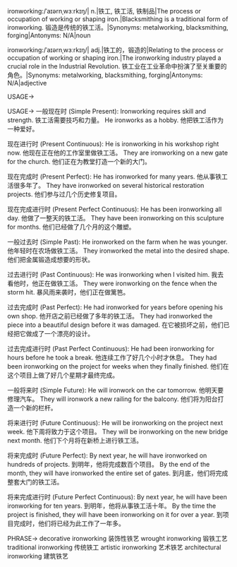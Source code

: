 ironworking:/ˈaɪərnˌwɜːrkɪŋ/| n.|铁工, 铁工活, 铁制品|The process or occupation of working or shaping iron.|Blacksmithing is a traditional form of ironworking.  锻造是传统的铁工活。|Synonyms: metalworking, blacksmithing, forging|Antonyms: N/A|noun

ironworking:/ˈaɪərnˌwɜːrkɪŋ/| adj.|铁工的，锻造的|Relating to the process or occupation of working or shaping iron.|The ironworking industry played a crucial role in the Industrial Revolution.  铁工业在工业革命中扮演了至关重要的角色。|Synonyms: metalworking, blacksmithing, forging|Antonyms: N/A|adjective


USAGE->

USAGE->
一般现在时 (Simple Present):
Ironworking requires skill and strength. 铁工活需要技巧和力量。
He ironworks as a hobby. 他把铁工活作为一种爱好。

现在进行时 (Present Continuous):
He is ironworking in his workshop right now. 他现在正在他的工作室里做铁工活。
They are ironworking on a new gate for the church. 他们正在为教堂打造一个新的大门。

现在完成时 (Present Perfect):
He has ironworked for many years. 他从事铁工活很多年了。
They have ironworked on several historical restoration projects. 他们参与过几个历史修复项目。

现在完成进行时 (Present Perfect Continuous):
He has been ironworking all day. 他做了一整天的铁工活。
They have been ironworking on this sculpture for months.  他们已经做了几个月的这个雕塑。

一般过去时 (Simple Past):
He ironworked on the farm when he was younger. 他年轻时在农场做铁工活。
They ironworked the metal into the desired shape. 他们把金属锻造成想要的形状。

过去进行时 (Past Continuous):
He was ironworking when I visited him. 我去看他时，他正在做铁工活。
They were ironworking on the fence when the storm hit.  暴风雨来袭时，他们正在做篱笆。

过去完成时 (Past Perfect):
He had ironworked for years before opening his own shop. 他开店之前已经做了多年的铁工活。
They had ironworked the piece into a beautiful design before it was damaged.  在它被损坏之前，他们已经把它做成了一个漂亮的设计。

过去完成进行时 (Past Perfect Continuous):
He had been ironworking for hours before he took a break.  他连续工作了好几个小时才休息。
They had been ironworking on the project for weeks when they finally finished.  他们在这个项目上做了好几个星期才最终完成。

一般将来时 (Simple Future):
He will ironwork on the car tomorrow. 他明天要修理汽车。
They will ironwork a new railing for the balcony. 他们将为阳台打造一个新的栏杆。

将来进行时 (Future Continuous):
He will be ironworking on the project next week.  他下周将致力于这个项目。
They will be ironworking on the new bridge next month.  他们下个月将在新桥上进行铁工活。

将来完成时 (Future Perfect):
By next year, he will have ironworked on hundreds of projects. 到明年，他将完成数百个项目。
By the end of the month, they will have ironworked the entire set of gates. 到月底，他们将完成整套大门的铁工活。

将来完成进行时 (Future Perfect Continuous):
By next year, he will have been ironworking for ten years. 到明年，他将从事铁工活十年。
By the time the project is finished, they will have been ironworking on it for over a year. 到项目完成时，他们将已经为此工作了一年多。


PHRASE->
decorative ironworking 装饰性铁艺
wrought ironworking 锻铁工艺
traditional ironworking 传统铁工
artistic ironworking 艺术铁艺
architectural ironworking 建筑铁艺
